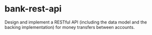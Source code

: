 # bank-rest-api
Design and implement a RESTful API (including the data model and the backing implementation) for money transfers between accounts.
